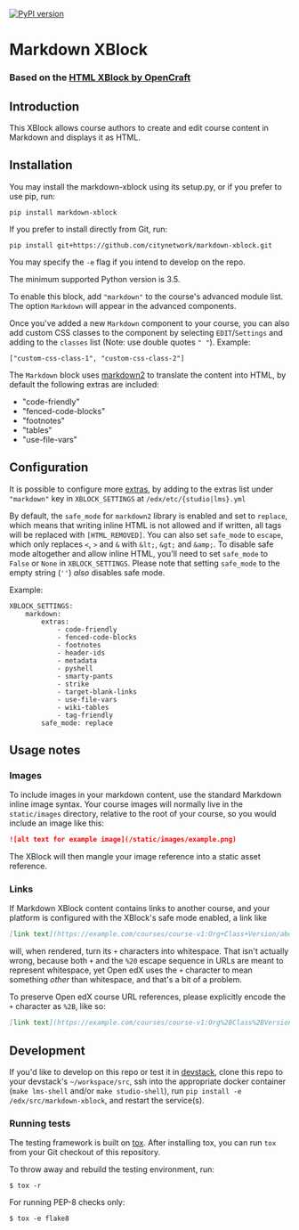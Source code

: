 [![PyPI version](https://badge.fury.io/py/markdown-xblock.svg)](https://pypi.python.org/pypi/markdown-xblock)

# Markdown XBlock
### Based on the [HTML XBlock by OpenCraft](https://github.com/open-craft/xblock-html)

## Introduction
This XBlock allows course authors to create and edit course content in Markdown
and displays it as HTML.

## Installation
You may install the markdown-xblock using its setup.py, or if you prefer to use pip, run:

```shell
pip install markdown-xblock
```

If you prefer to install directly from Git, run:

```shell
pip install git+https://github.com/citynetwork/markdown-xblock.git
```

You may specify the `-e` flag if you intend to develop on the repo.

The minimum supported Python version is 3.5.

To enable this block, add `"markdown"` to the course's advanced module list. 
The option `Markdown` will appear in the advanced components.

Once you've added a new `Markdown` component to your course, you can also add custom CSS classes to the component
by selecting `EDIT`/`Settings` and adding to the `classes` list (Note: use double quotes `" "`). Example:
```
["custom-css-class-1", "custom-css-class-2"]
```

The `Markdown` block uses [markdown2](https://pypi.org/project/markdown2/) to translate the content into HTML, 
by default the following extras are included:

* "code-friendly"
* "fenced-code-blocks"
* "footnotes"
* "tables"
* "use-file-vars"

## Configuration
It is possible to configure more
[extras](https://github.com/trentm/python-markdown2/wiki/Extras), by
adding to the extras list under `"markdown"` key in `XBLOCK_SETTINGS`
at `/edx/etc/{studio|lms}.yml`

By default, the `safe_mode` for `markdown2` library is enabled and set
to `replace`, which means that writing inline HTML is not allowed and
if written, all tags will be replaced with `[HTML_REMOVED]`. You can
also set `safe_mode` to `escape`, which only replaces `<`, `>` and `&`
with `&lt;`, `&gt;` and `&amp;`. To disable safe mode altogether and
allow inline HTML, you'll need to set `safe_mode` to `False` or `None`
in `XBLOCK_SETTINGS`. Please note that setting `safe_mode` to the
empty string (`''`) *also* disables safe mode.

Example:
```
XBLOCK_SETTINGS:
    markdown:
        extras:
            - code-friendly
            - fenced-code-blocks
            - footnotes
            - header-ids
            - metadata
            - pyshell
            - smarty-pants
            - strike
            - target-blank-links
            - use-file-vars
            - wiki-tables
            - tag-friendly
        safe_mode: replace
```

## Usage notes

### Images

To include images in your markdown content, use the standard
Markdown inline image syntax. Your course images will normally live in
the `static/images` directory, relative to the root of your course, so
you would include an image like this:

```markdown
![alt text for example image](/static/images/example.png)
```

The XBlock will then mangle your image reference into a static asset
reference.

### Links

If Markdown XBlock content contains links to another course, and your
platform is configured with the XBlock's safe mode enabled, a link
like

```markdown
[link text](https://example.com/courses/course-v1:Org+Class+Version/about)
```

will, when rendered, turn its `+` characters into whitespace. That
isn't actually wrong, because both `+` and the `%20` escape sequence
in URLs are meant to represent whitespace, yet Open edX uses the `+`
character to mean something *other* than whitespace, and that's a bit
of a problem.

To preserve Open edX course URL references, please explicitly encode
the `+` character as `%2B`, like so:

```markdown
[link text](https://example.com/courses/course-v1:Org%2BClass%2BVersion/about)
```

## Development
If you'd like to develop on this repo or test it in [devstack](https://github.com/edx/devstack), clone this repo to your
devstack's `~/workspace/src`, ssh into the appropriate docker container (`make lms-shell` and/or `make studio-shell`),
run `pip install -e /edx/src/markdown-xblock`, and restart the service(s).


### Running tests
The testing framework is built on [tox](https://tox.readthedocs.io/en/latest/). After installing tox, you can run `tox` from your Git checkout of this repository.

To throw away and rebuild the testing environment, run:
```shell
$ tox -r
```
For running PEP-8 checks only:
```shell
$ tox -e flake8
```
